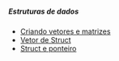 ##### Estruturas de dados

* [Criando vetores e matrizes](https://github.com/lucascost/criando-vetores-e-matrizes)
* [Vetor de Struct](https://github.com/lucascost/vetor-de-struct)
* [Struct e ponteiro](https://github.com/lucascost/struct-com-ponteiro)

